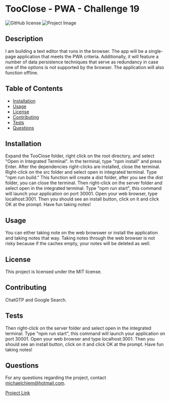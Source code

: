 
# TooClose - PWA - Challenge 19

![GitHub license](https://img.shields.io/badge/license-MIT-blue.svg)
![Project Image](N/A)

## Description
I am building a text editor that runs in the browser. The app will be a single-page application that meets the PWA criteria. Additionally, it will feature a number of data persistence techniques that serve as redundancy in case one of the options is not supported by the browser. The application will also function offline.

## Table of Contents
- [Installation](#installation)
- [Usage](#usage)
- [License](#license)
- [Contributing](#contributing)
- [Tests](#tests)
- [Questions](#questions)

## Installation
Expand the TooClose folder, right click on the root directory, and select "Open in Integrated Terminal". In the terminal, type "npm install" and press Enter. After the dependencies right-clicks are installed, close the terminal. Right-click on the src folder and select open in integrated terminal. Type "npm run build." This function will create a dist folder, after you see the dist folder, you can close the terminal. Then right-click on the server folder and select open in the integrated terminal. Type "npm run start", this command will launch your application on port 30001. Open your web browser, type localhost:3001. Then you should see an install button, click on it and click OK at the prompt. Have fun taking notes!

## Usage
You can either taking note on the web browswer or install the application and taking notes that way. Taking notes through the web browser is not risky because if the caches empty, your notes will be deleted  as well.

## License
This project is licensed under the MIT license.

## Contributing
ChatGTP and Google Search.

## Tests
Then right-click on the server folder and select open in the integrated terminal. Type "npm run start", this command will launch your application on port 30001. Open your web browser and type localhost:3001. Then you should see an install button, click on it and click OK at the prompt. Have fun taking notes!

## Questions
For any questions regarding the project, contact michaelchiem@hotmail.com.

[Project Link](https://github.com/Michael-Chiem/TooClose)

